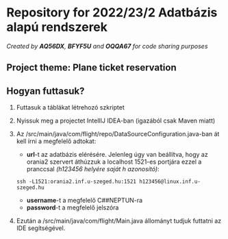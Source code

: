 # Repository for 2022/23/2 Adatbázis alapú rendszerek

*Created by __AQ56DX__, __BFYF5U__ and __OQQA67__ for code sharing purposes*

## Project theme: Plane ticket reservation

## Hogyan futtasuk?

1. Futtasuk a táblákat létrehozó szkriptet
2. Nyissuk meg a projectet IntellIJ IDEA-ban (igazából csak Maven miatt)
3. Az /src/main/java/com/flight/repo/DataSourceConfiguration.java-ban át kell írni a megfelelő adtokat:

    * **url**-t az adatbázis elérésére. Jelenleg úgy van beállítva, hogy az orania2 szervert áthúzzuk a localhost
      1521-es portjára ezzel a pranccsal *(h123456 helyére saját h azonosító)*:
    ```   
    ssh -L1521:orania2.inf.u-szeged.hu:1521 h123456@linux.inf.u-szeged.hu 
    ```

    * **username**-t a megfelelő C##NEPTUN-ra
    * **password**-t a megfelelő jelszóra


4. Ezután a /src/main/java/com/flight/Main.java állományt tudjuk futtatni az IDE segítségével.

